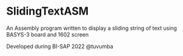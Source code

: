 # SlidingTextASM
An Assembly program written to display a sliding string of text using BASYS-3 board and 1602 screen



Developed during BI-SAP 2022 
@tuvumba


